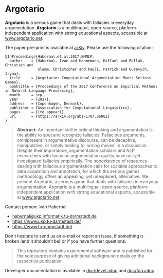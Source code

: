 # Argotario

**Argotario** is a serious game that deals with fallacies in everyday argumentation. **Argotario** is a multilingual, open-source, platform-independent application with strong educational aspects, accessible at www.argotario.net.

The paper pre-print is available at [arXiv](https://arxiv.org/pdf/1707.06002). Please use the following citation:

```
@InProceedings{Habernal.et.al.2017.EMNLP,
  author    = {Habernal, Ivan and Hannemann, Raffael and Pollak, Christian and
               Klamm, Christopher and Pauli, Patrick and Gurevych, Iryna},
  title     = {Argotario: Computational Argumentation Meets Serious Games},
  booktitle = {Proceedings of the 2017 Conference on Empirical Methods in Natural Language Processing},
  month     = sep,
  year      = {2017},
  address   = {Copenhagen, Denmark},
  publisher = {Association for Computational Linguistics},
  pages     = {(to appear)},
  url       = {https://arxiv.org/abs/1707.06002}
}
```
> **Abstract:** An important skill in critical thinking and argumentation is the ability to spot and recognize fallacies. Fallacious arguments, omnipresent in argumentative discourse, can be deceptive, manipulative, or simply leading to `wrong moves' in a discussion. Despite their importance, argumentation scholars and NLP researchers with focus on argumentation quality have not yet investigated fallacies empirically. The nonexistence of resources dealing with fallacious argumentation calls for scalable approaches to data acquisition and annotation, for which the serious games methodology offers an appealing, yet unexplored, alternative. We present Argotario, a serious game that deals with fallacies in everyday argumentation. Argotario is a multilingual, open-source, platform-independent application with strong educational aspects, accessible at www.argotario.net. 


Contact person: Ivan Habernal
* habernal@ukp.informatik.tu-darmstadt.de
* https://www.ukp.tu-darmstadt.de/
* https://www.tu-darmstadt.de/

Don't hesitate to send us an e-mail or report an issue, if something is broken (and it shouldn't be) or if you have further questions.

> This repository contains experimental software and is published for the sole purpose of giving additional background details on the respective publication. 


Developer documentation is available in [doc/devel.adoc](./doc/devel.adoc) and [doc/faq.adoc](./doc/faq.adoc).